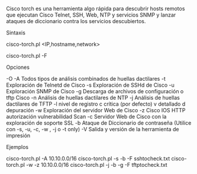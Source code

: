 Cisco torch es una herramienta algo rápida para descubrir hosts remotos que ejecutan Cisco Telnet, SSH, Web, NTP y servicios SNMP y lanzar ataques de diccionario contra los servicios descubiertos.

Sintaxis

cisco-torch.pl <options> <IP,hostname,network>

cisco-torch.pl <options> -F <hostlist>


Opciones

-O <archivo de salida>
-A	Todos tipos de análisis combinados de huellas dactilares
-t	Exploración de Telnetd de Cisco
-s	Exploración de SSHd de Cisco
-u	Exploración SNMP de Cisco
-g	Descarga de archivos de configuración o tftp Cisco
-n	Análisis de huellas dactilares de NTP
-j	Análisis de huellas dactilares de TFTP
-l <type> nivel de registro
c crítica (por defecto)
v detallado
d depuración
-w	Exploración del servidor Web de Cisco
-z	Cisco IOS HTTP autorización vulnerabilidad Scan
-c	Servidor Web de Cisco con la exploración de soporte SSL
-b	Ataque de Diccionario de contraseña (Utilice con -s, -u, -c, -w , -j o -t only)
-V	Salida y versión de la herramienta de impresión


Ejemplos

cisco-torch.pl -A 10.10.0.0/16
cisco-torch.pl -s -b -F sshtocheck.txt
cisco-torch.pl -w -z 10.10.0.0/16
cisco-torch.pl -j -b -g -F tftptocheck.txt

